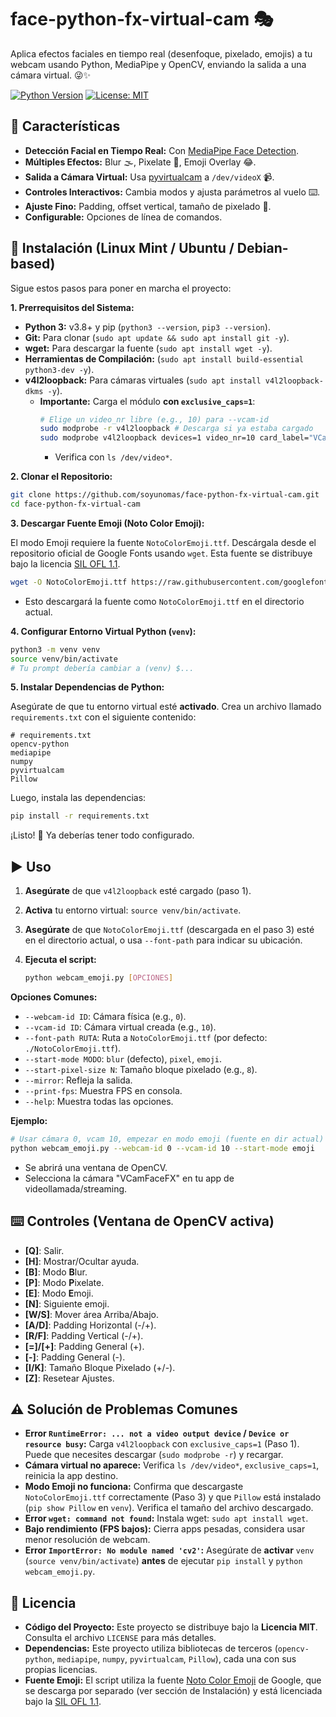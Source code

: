 # face-python-fx-virtual-cam 🎭

Aplica efectos faciales en tiempo real (desenfoque, pixelado, emojis) a tu webcam usando Python, MediaPipe y OpenCV, enviando la salida a una cámara virtual. 😜✨

[![Python Version](https://img.shields.io/badge/python-3.8+-blue.svg)](https://www.python.org/)
[![License: MIT](https://img.shields.io/badge/License-MIT-yellow.svg)](https://opensource.org/licenses/MIT)

<!-- TODO: Considera añadir un GIF o captura de pantalla aquí mostrando los efectos -->
<!-- <p align="center"><img src="demo.gif" alt="Demo Effects"></p> -->

## 🚀 Características

*   **Detección Facial en Tiempo Real:** Con [MediaPipe Face Detection](https://developers.google.com/mediapipe/solutions/vision/face_detector).
*   **Múltiples Efectos:** Blur 🌫️, Pixelate 👾, Emoji Overlay 😂.
*   **Salida a Cámara Virtual:** Usa [pyvirtualcam](https://github.com/letmaik/pyvirtualcam) a `/dev/videoX` 📹.
*   **Controles Interactivos:** Cambia modos y ajusta parámetros al vuelo ⌨️.
*   **Ajuste Fino:** Padding, offset vertical, tamaño de pixelado 🔧.
*   **Configurable:** Opciones de línea de comandos.

## 🐧 Instalación (Linux Mint / Ubuntu / Debian-based)

Sigue estos pasos para poner en marcha el proyecto:

**1. Prerrequisitos del Sistema:**

*   **Python 3:** v3.8+ y pip (`python3 --version`, `pip3 --version`).
*   **Git:** Para clonar (`sudo apt update && sudo apt install git -y`).
*   **wget:** Para descargar la fuente (`sudo apt install wget -y`).
*   **Herramientas de Compilación:** (`sudo apt install build-essential python3-dev -y`).
*   **v4l2loopback:** Para cámaras virtuales (`sudo apt install v4l2loopback-dkms -y`).
    *   **Importante:** Carga el módulo **con `exclusive_caps=1`**:
        ```bash
        # Elige un video_nr libre (e.g., 10) para --vcam-id
        sudo modprobe -r v4l2loopback # Descarga si ya estaba cargado
        sudo modprobe v4l2loopback devices=1 video_nr=10 card_label="VCamFaceFX" exclusive_caps=1
        ```
        *   Verifica con `ls /dev/video*`.

**2. Clonar el Repositorio:**

```bash
git clone https://github.com/soyunomas/face-python-fx-virtual-cam.git
cd face-python-fx-virtual-cam
```

**3. Descargar Fuente Emoji (Noto Color Emoji):**

El modo Emoji requiere la fuente `NotoColorEmoji.ttf`. Descárgala desde el repositorio oficial de Google Fonts usando `wget`. Esta fuente se distribuye bajo la licencia [SIL OFL 1.1](https://scripts.sil.org/OFL).

```bash
wget -O NotoColorEmoji.ttf https://raw.githubusercontent.com/googlefonts/noto-emoji/main/fonts/NotoColorEmoji.ttf
```
*   Esto descargará la fuente como `NotoColorEmoji.ttf` en el directorio actual.

**4. Configurar Entorno Virtual Python (`venv`):**

```bash
python3 -m venv venv
source venv/bin/activate
# Tu prompt debería cambiar a (venv) $...
```

**5. Instalar Dependencias de Python:**

Asegúrate de que tu entorno virtual esté **activado**. Crea un archivo llamado `requirements.txt` con el siguiente contenido:

```text
# requirements.txt
opencv-python
mediapipe
numpy
pyvirtualcam
Pillow
```

Luego, instala las dependencias:

```bash
pip install -r requirements.txt
```

¡Listo! 🎉 Ya deberías tener todo configurado.

## ▶️ Uso

1.  **Asegúrate** de que `v4l2loopback` esté cargado (paso 1).
2.  **Activa** tu entorno virtual: `source venv/bin/activate`.
3.  **Asegúrate** de que `NotoColorEmoji.ttf` (descargada en el paso 3) esté en el directorio actual, o usa `--font-path` para indicar su ubicación.
4.  **Ejecuta el script:**

    ```bash
    python webcam_emoji.py [OPCIONES]
    ```

**Opciones Comunes:**

*   `--webcam-id ID`: Cámara física (e.g., `0`).
*   `--vcam-id ID`: Cámara virtual creada (e.g., `10`).
*   `--font-path RUTA`: Ruta a `NotoColorEmoji.ttf` (por defecto: `./NotoColorEmoji.ttf`).
*   `--start-mode MODO`: `blur` (defecto), `pixel`, `emoji`.
*   `--start-pixel-size N`: Tamaño bloque pixelado (e.g., `8`).
*   `--mirror`: Refleja la salida.
*   `--print-fps`: Muestra FPS en consola.
*   `--help`: Muestra todas las opciones.

**Ejemplo:**

```bash
# Usar cámara 0, vcam 10, empezar en modo emoji (fuente en dir actual)
python webcam_emoji.py --webcam-id 0 --vcam-id 10 --start-mode emoji
```

*   Se abrirá una ventana de OpenCV.
*   Selecciona la cámara "VCamFaceFX" en tu app de videollamada/streaming.

## ⌨️ Controles (Ventana de OpenCV activa)

*   **[Q]**: Salir.
*   **[H]**: Mostrar/Ocultar ayuda.
*   **[B]**: Modo **B**lur.
*   **[P]**: Modo **P**ixelate.
*   **[E]**: Modo **E**moji.
*   **[N]**: Siguiente emoji.
*   **[W/S]**: Mover área Arriba/Abajo.
*   **[A/D]**: Padding Horizontal (-/+).
*   **[R/F]**: Padding Vertical (-/+).
*   **[=]/[+]**: Padding General (+).
*   **[-]**: Padding General (-).
*   **[I/K]**: Tamaño Bloque Pixelado (+/-).
*   **[Z]**: Resetear Ajustes.

## ⚠️ Solución de Problemas Comunes

*   **Error `RuntimeError: ... not a video output device` / `Device or resource busy`:** Carga `v4l2loopback` con `exclusive_caps=1` (Paso 1). Puede que necesites descargar (`sudo modprobe -r`) y recargar.
*   **Cámara virtual no aparece:** Verifica `ls /dev/video*`, `exclusive_caps=1`, reinicia la app destino.
*   **Modo Emoji no funciona:** Confirma que descargaste `NotoColorEmoji.ttf` correctamente (Paso 3) y que `Pillow` está instalado (`pip show Pillow` en `venv`). Verifica el tamaño del archivo descargado.
*   **Error `wget: command not found`:** Instala wget: `sudo apt install wget`.
*   **Bajo rendimiento (FPS bajos):** Cierra apps pesadas, considera usar menor resolución de webcam.
*   **Error `ImportError: No module named 'cv2'`:** Asegúrate de **activar** `venv` (`source venv/bin/activate`) **antes** de ejecutar `pip install` y `python webcam_emoji.py`.

## 📜 Licencia

*   **Código del Proyecto:** Este proyecto se distribuye bajo la **Licencia MIT**. Consulta el archivo `LICENSE` para más detalles.
*   **Dependencias:** Este proyecto utiliza bibliotecas de terceros (`opencv-python`, `mediapipe`, `numpy`, `pyvirtualcam`, `Pillow`), cada una con sus propias licencias.
*   **Fuente Emoji:** El script utiliza la fuente [Noto Color Emoji](https://github.com/googlefonts/noto-emoji) de Google, que se descarga por separado (ver sección de Instalación) y está licenciada bajo la [SIL OFL 1.1](https://scripts.sil.org/OFL).
